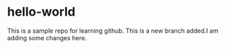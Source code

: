 # hello-world
This is a sample repo for learning github.
This is a new branch added.I am adding some changes here.
